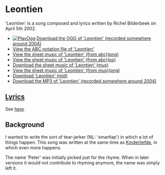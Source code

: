 # Leontien

'Leontien' is a song composed and lyrics written by Richel Bilderbeek on April 5th 2002.

 * [![PlayOgg](http://static.fsf.org/playogg/Play_ogg_80x15.png "I support PlayOgg!")](http://playogg.org) [Download the OGG of 'Leontien' (recorded somewhere around 2004)](http://www.richelbilderbeek.nl/CD03_12Leontien.ogg)
 * [View the ABC notation file of 'Leontien'](https://github.com/richelbilderbeek/abc/blob/master/Leontien.abc)
 * [View the sheet music of 'Leontien' (from abc)(png)](06_leontien.png)
 * [View the sheet music of 'Leontien' (from abc)(ps)](06_leontien.ps)
 * [Download the sheet music of 'Leontien' (mus)](06_leontien.mus)
 * [View the sheet music of 'Leontien' (from mus)(png)](06_leontien_mus.png)
 * [Download 'Leontien' (mid)](http://www.richelbilderbeek.nl/SongLeontien.mid)
 * [Download the MP3 of 'Leontien' (recorded somewhere around 2004)](http://www.richelbilderbeek.nl/CD03_12Leontien.mp3)

## [Lyrics](06_leontien.txt)

See [here](06_leontien.txt).

## Background

I wanted to write the sort of tear-jerker (NL: 'smartlap') in which
a lot of things happen. This song was written at the same time as
[Kinderliefde](05_kinderliefde.md), in which even more happens.

The name 'Peter' was initially picked just for the rhyme. 
When in later versions it would not contribute to
rhyming anymore, the name was simply left it.

